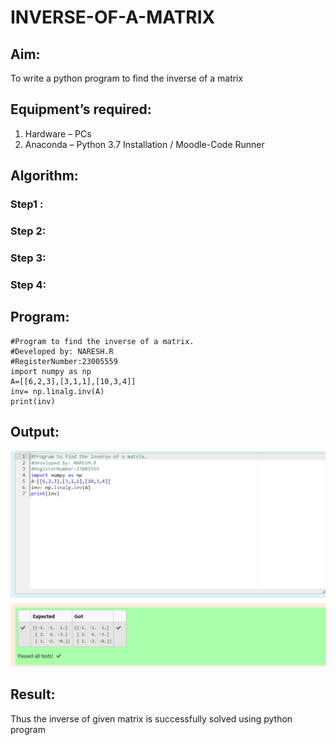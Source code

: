 # INVERSE-OF-A-MATRIX
## Aim:
To write a python program to find the inverse of a matrix
## Equipment’s required:
1. 	Hardware – PCs
2. 	Anaconda – Python 3.7 Installation / Moodle-Code Runner
## Algorithm:
### Step1 : 
### Step 2: 
### Step 3: 
### Step 4: 

## Program:
```
#Program to find the inverse of a matrix.
#Developed by: NARESH.R
#RegisterNumber:23005559
import numpy as np
A=[[6,2,3],[3,1,1],[10,3,4]]
inv= np.linalg.inv(A)
print(inv)

```

## Output:

![Alt text](<Screenshot 2023-12-24 061642.png>)

## Result:
Thus the inverse of given matrix is successfully solved using python program

